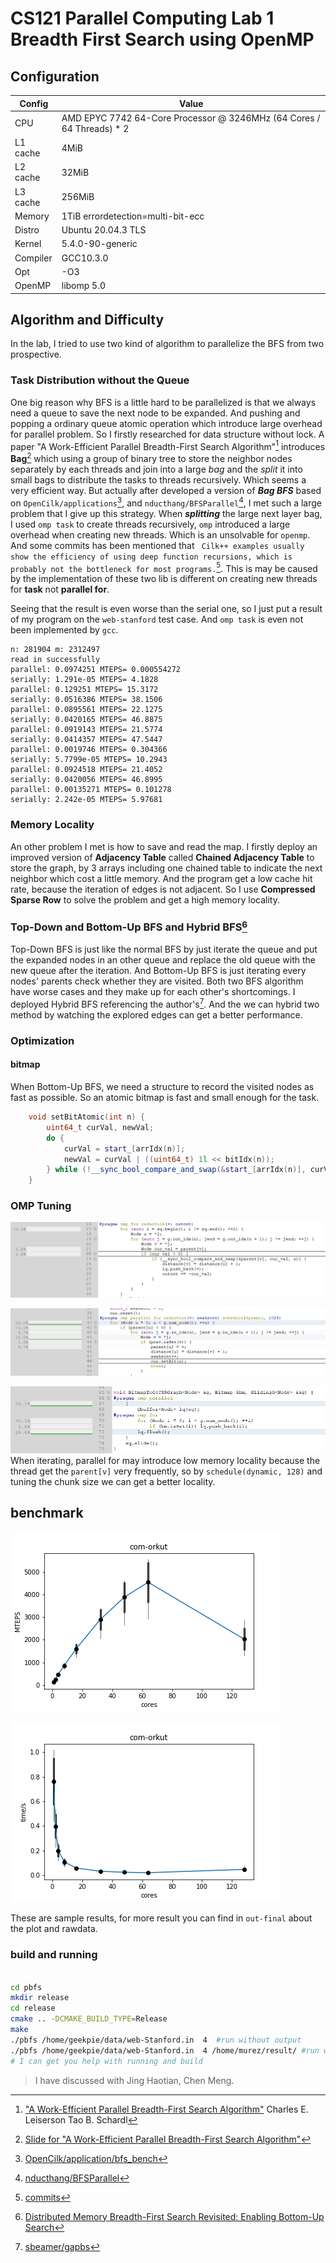 # CS121 Parallel Computing Lab 1 Breadth First Search using OpenMP


## Configuration

| Config   | Value                                                        |
| -------- | ------------------------------------------------------------ |
| CPU      | AMD EPYC 7742 64-Core Processor @ 3246MHz (64 Cores / 64 Threads) * 2 |
| L1 cache | 4MiB                                                         |
| L2 cache | 32MiB                                                        |
| L3 cache | 256MiB                                                       |
| Memory   | 1TiB errordetection=multi-bit-ecc                            |
| Distro   | Ubuntu 20.04.3 TLS                                           |
| Kernel   | 5.4.0-90-generic                                             |
| Compiler | GCC10.3.0                                                    |
| Opt      | -O3                                                          |
| OpenMP   | libomp 5.0                                                   |

## Algorithm and Difficulty

In the lab, I tried to use two kind of algorithm to parallelize the BFS from two prospective.

### Task Distribution without the Queue

One big reason why BFS is a little hard to be parallelized is that we always need a queue to save the next node to be expanded. And pushing and popping a ordinary queue atomic operation which introduce large overhead for parallel problem. So I firstly researched for data structure without lock. A paper "A Work-Efficient Parallel Breadth-First Search Algorithm"[^1] introduces **Bag**[^2] which using a group of binary tree to store the neighbor nodes separately by each threads and join into a large *bag* and the *split* it into small bags to distribute the tasks to threads recursively. Which seems a very efficient way. But actually after developed a version of ***Bag BFS*** based on `OpenCilk/applications`[^3], and `nducthang/BFSParallel`[^4], I met such a large problem that I give up this strategy. When ***splitting*** the large next layer bag, I used `omp task` to create threads recursively, `omp` introduced a large overhead when creating new threads. Which is an unsolvable for `openmp`. And some commits has been mentioned that ` Cilk++ examples usually show the efficiency of using deep function recursions, which is probably not the bottleneck for most programs.`[^5]. This is may be caused by the implementation of these two lib is different on creating new threads for **task** not **parallel for**.

Seeing that the result is even worse than the serial one, so I just put a result of my program on the `web-stanford` test case. And `omp task` is even not been implemented by `gcc`.

```
n: 281904 m: 2312497
read in successfully
parallel: 0.0974251 MTEPS= 0.000554272
serially: 1.291e-05 MTEPS= 4.1828
parallel: 0.129251 MTEPS= 15.3172
serially: 0.0516386 MTEPS= 38.1506
parallel: 0.0895561 MTEPS= 22.1275
serially: 0.0420165 MTEPS= 46.8875
parallel: 0.0919143 MTEPS= 21.5774
serially: 0.0414357 MTEPS= 47.5447
parallel: 0.0019746 MTEPS= 0.304366
serially: 5.7799e-05 MTEPS= 10.2943
parallel: 0.0924518 MTEPS= 21.4052
serially: 0.0420056 MTEPS= 46.8995
parallel: 0.00135271 MTEPS= 0.101278
serially: 2.242e-05 MTEPS= 5.97681
```

### Memory Locality

An other problem I met is how to save and read the map. I firstly deploy an improved version of **Adjacency Table** called **Chained Adjacency Table** to store the graph, by 3 arrays including one chained table to indicate the next neighbor which cost a little memory. And the program get a low cache hit rate, because the iteration of edges is not adjacent. So I use **Compressed Sparse Row** to solve the problem and get a high memory locality.

### Top-Down and Bottom-Up BFS and Hybrid BFS[^6]

Top-Down BFS is just like the normal BFS by just iterate the queue and put the expanded nodes in an other queue and replace the old queue with the new queue after the iteration. And Bottom-Up BFS is just iterating every nodes' parents check whether they are visited. Both two BFS algorithm have worse cases and they make up for each other's shortcomings. I deployed Hybrid BFS referencing the author's[^7]. And the we can hybrid two method by watching the explored edges can get a better performance.

### Optimization

#### bitmap

When Bottom-Up BFS, we need a structure to record the visited nodes as fast as possible. So an atomic bitmap is fast and small enough for the task.

```c++
    void setBitAtomic(int n) {
        uint64_t curVal, newVal;
        do {
            curVal = start_[arrIdx(n)];
            newVal = curVal | ((uint64_t) 1l << bitIdx(n));
        } while (!__sync_bool_compare_and_swap(&start_[arrIdx(n)], curVal, newVal));
    }
```

### OMP Tuning

![overhead1](img/overhead1.png)

![overhead2](img/overhead2.png)

![overhead3](img/overhead3.png)When iterating, parallel for may introduce low memory locality because the thread get the `parent[v]` very frequently, so by `schedule(dynamic, 128)` and tuning the chunk size we can get a better locality.

## benchmark

![com-orkut.MTEPS](out-final/com-orkut.MTEPS.png)

![com-orkut.time](out-final/com-orkut.time.png)

These are sample results, for more result you can find in `out-final` about the plot and rawdata.

### build and running

```bash

cd pbfs
mkdir release
cd release
cmake .. -DCMAKE_BUILD_TYPE=Release
make
./pbfs /home/geekpie/data/web-Stanford.in  4  #run without output
./pbfs /home/geekpie/data/web-Stanford.in  4 /home/murez/result/ #run with out put dir
# I can get you help with running and build
```

>I have discussed with Jing Haotian, Chen Meng.

[^1]:["A Work-Efficient Parallel Breadth-First Search Algorithm"](https://citeseerx.ist.psu.edu/viewdoc/download?doi=10.1.1.572.2838&rep=rep1&type=pdf) Charles E. Leiserson Tao B. Schardl
[^2]: [Slide for "A Work-Efficient Parallel Breadth-First Search Algorithm"](http://web.mit.edu/neboat/www/presentations/spaa2010.pdf)
[^3]: [OpenCilk/application/bfs_bench](https://github.com/OpenCilk/applications)
[^4]:[nducthang/BFSParallel](https://github.com/nducthang/BFSParallel)
[^5]: [commits](https://forum.openmp.org/viewtopic.php?t=450)
[^6]: [Distributed Memory Breadth-First Search Revisited: Enabling Bottom-Up Search](https://crd.lbl.gov/assets/pubs_presos/mtaapbottomup2D.pdf)
[^7]: [sbeamer/gapbs](https://github.com/sbeamer/gapbs)

